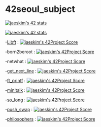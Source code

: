 # 42seoul_subject
[![jaeskim's 42 stats](https://badge42.herokuapp.com/api/stats/soum?cursus=C%20Piscine)](https://github.com/JaeSeoKim/badge42)


[![jaeskim's 42 stats](https://badge42.herokuapp.com/api/stats/soum)](https://github.com/JaeSeoKim/badge42)

<!-- Link -->
-[Libft](https://github.com/tjddnd3116/42seoul_subject/tree/main/Libft) : [![jaeskim's 42Project Score](https://badge42.herokuapp.com/api/project/soum/Libft)](https://github.com/JaeSeoKim/badge42)

-born2beroot : [![jaeskim's 42Project Score](https://badge42.herokuapp.com/api/project/soum/Born2beroot)](https://github.com/JaeSeoKim/badge42)

-netwhat : [![jaeskim's 42Project Score](https://badge42.herokuapp.com/api/project/soum/netwhat)](https://github.com/JaeSeoKim/badge42)

-[get_next_line](https://github.com/tjddnd3116/42seoul_subject/tree/main/get_next_line) : [![jaeskim's 42Project Score](https://badge42.herokuapp.com/api/project/soum/get_next_line)](https://github.com/JaeSeoKim/badge42)

-[ft_printf](https://github.com/tjddnd3116/42seoul_subject/tree/main/ft_printf) :  [![jaeskim's 42Project Score](https://badge42.herokuapp.com/api/project/soum/ft_printf)](https://github.com/JaeSeoKim/badge42)

-[minitalk](https://github.com/tjddnd3116/42seoul_subject/tree/main/minitalk) : [![jaeskim's 42Project Score](https://badge42.herokuapp.com/api/project/soum/minitalk)](https://github.com/JaeSeoKim/badge42)

-[so_long](https://github.com/tjddnd3116/42seoul_subject/tree/main/so_long) : [![jaeskim's 42Project Score](https://badge42.herokuapp.com/api/project/soum/so_long)](https://github.com/JaeSeoKim/badge42)

-[push_swap](https://github.com/tjddnd3116/42seoul_subject/tree/main/push_swap) : [![jaeskim's 42Project Score](https://badge42.herokuapp.com/api/project/soum/push_swap)](https://github.com/JaeSeoKim/badge42)  

-[philosophers](https://github.com/tjddnd3116/42seoul_subject/tree/main/Philosophers) : [![jaeskim's 42Project Score](https://badge42.herokuapp.com/api/project/soum/Philosophers)](https://github.com/JaeSeoKim/badge42)
